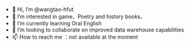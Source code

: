 - 👋 Hi, I’m @wangtao-hfut
- 👀 I’m interested in game、Poetry and history books、
- 🌱 I’m currently learning Oral English
- 💞️ I’m looking to collaborate on improved data warehouse capabilities
- 📫 How to reach me ：not available at the moment

<!---
wangtao-hfut/wangtao-hfut is a ✨ special ✨ repository because its `README.md` (this file) appears on your GitHub profile.
You can click the Preview link to take a look at your changes.
--->
